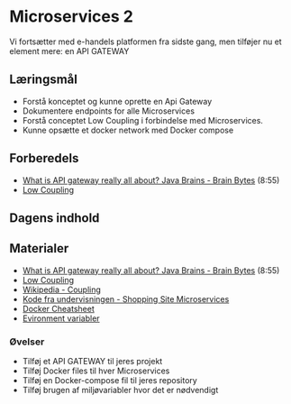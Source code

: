 # Microservices 2
Vi fortsætter med e-handels platformen fra sidste gang, men tilføjer nu et element mere: en API GATEWAY

## Læringsmål
* Forstå konceptet og kunne oprette en Api Gateway
* Dokumentere endpoints for alle Microservices
* Forstå conceptet Low Coupling i forbindelse med Microservices.
* Kunne opsætte et docker network med Docker compose

## Forberedels
* [What is API gateway really all about? Java Brains - Brain Bytes](https://www.youtube.com/watch?v=1vjOv_f9L8I) (8:55)
* [Low Coupling](http://principles-wiki.net/principles:low_coupling)

## Dagens indhold

<!--
Docker network "problemer" kan løses ved at følge denne meget korte vejledning:  
* [Docker Cheatsheet](materialer/docker_cheatsheet.md)
-->
## Materialer
* [What is API gateway really all about? Java Brains - Brain Bytes](https://www.youtube.com/watch?v=1vjOv_f9L8I) (8:55)
* [Low Coupling](http://principles-wiki.net/principles:low_coupling)
* [Wikipedia - Coupling](https://en.wikipedia.org/wiki/Coupling_(computer_programming)) 
* [Kode fra undervisningen - Shopping Site Microservices](https://github.com/ITAKEA/Shopping_Site_Microservices/tree/master)
* [Docker Cheatsheet](docker_cheatsheet.md)
* [Evironment variabler](../restapi1/env.md)
<!--
* [Product Catalog Service](https://github.com/ITAKEA/product_service)
* [Inventory Service](https://github.com/ITAKEA/inventory_service)
-->

### Øvelser

* Tilføj et API GATEWAY til jeres projekt
* Tilføj Docker files til hver Microservices
* Tilføj en Docker-compose fil til jeres repository
* Tilføj brugen af miljøvariabler hvor det er nødvendigt

